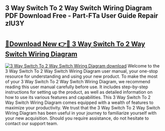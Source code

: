 ## 3 Way Switch To 2 Way Switch Wiring Diagram PDF Download Free - Part-FTa User Guide Repair zlU3Y

# <h2><a href="http://dfj98ho.blite.top/?on=3+Way+Switch+To+2+Way+Switch+Wiring+Diagram">🔗Download New 👉🔴 3 Way Switch To 2 Way Switch Wiring Diagram</a></h2>

[![3 Way Switch To 2 Way Switch Wiring Diagram download](https://i.imgur.com/lujVjoI.png)](http://dfj98ho.blite.top/?on=3+Way+Switch+To+2+Way+Switch+Wiring+Diagram)
Welcome to the 3 Way Switch To 2 Way Switch Wiring Diagram user manual, your one-stop resource for understanding and using your new product. To make the most of your 3 Way Switch To 2 Way Switch Wiring Diagram, we recommend reading this user manual carefully before use. It includes step-by-step instructions for setting up the product, as well as detailed information on how to use its various features and capabilities. This 3 Way Switch To 2 Way Switch Wiring Diagram comes equipped with a wealth of features to maximize your productivity. We trust that the 3 Way Switch To 2 Way Switch Wiring Diagram has been useful in your journey to familiarize yourself with your new acquisition. Should you require assistance, do not hesitate to contact our support team.
